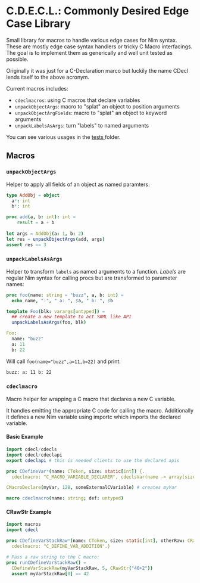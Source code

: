 # C.D.E.C.L.: Commonly Desired Edge Case Library

Small library for macros to handle various edge cases for Nim syntax. These are mostly edge case syntax handlers or tricky C Macro interfacings. The goal is to implement them as generically and well unit tested as possible.

Originally it was just for a C-Declaration marco but luckily the name CDecl lends itself to the above acronym.

Current macros includes: 

- `cdeclmacros`: using C macros that declare variables
- `unpackObjectArgs`: macro to "splat" an object to position arguments
- `unpackObjectArgFields`: macro to "splat" an object to keyword arguments
- `unpackLabelsAsArgs`: turn "labels" to named arguments

You can see various usages in the [tests ](https://github.com/elcritch/cdecl/tree/main/tests) folder. 

## Macros

### `unpackObjectArgs`

Helper to apply all fields of an object as named paramters. 

```nim
type AddObj = object
  a*: int
  b*: int

proc add(a, b: int): int =
    result = a + b
  
let args = AddObj(a: 1, b: 2)
let res = unpackObjectArgs(add, args)
assert res == 3
```

### `unpackLabelsAsArgs`

Helper to transform `labels` as named arguments to a function. *Labels* are regular Nim syntax for calling procs but are transformed to parameter names:

```nim
proc foo(name: string = "buzz", a, b: int) =
  echo name, ":", " a: ", $a, " b: ", $b

template Foo(blk: varargs[untyped]) =
  ## create a new template to act YAML like API
  unpackLabelsAsArgs(foo, blk)

Foo:
  name: "buzz"
  a: 11
  b: 22

```

Will call `foo(name="buzz",a=11,b=22)` and print:

```sh
buzz: a: 11 b: 22
```

### `cdeclmacro`

Macro helper for wrapping a C macro that declares a new C variable.

It handles emitting the appropriate C code for calling the macro. Additionally it defines a new Nim variable using importc which imports the declared variable. 

#### Basic Example

```nim
import cdecl/cdecls
import cdecl/cdeclapi
export cdeclapi # this is needed clients to use the declared apis

proc CDefineVar*(name: CToken, size: static[int]) {.
  cdeclmacro: "C_MACRO_VARIABLE_DECLARER", cdeclsVar(name -> array[size, int32]).}

CMacroDeclare(myVar, 128, someExternalCVariable) # creates myVar
```

```nim
macro cdeclmacro(name: string; def: untyped)
```
 
#### CRawStr Example 

```nim
import macros
import cdecl 

proc CDefineVarStackRaw*(name: CToken, size: static[int], otherRaw: CRawStr): array[size, int32] {.
  cdeclmacro: "C_DEFINE_VAR_ADDITION".}

# Pass a raw string to the C macro:
proc runCDefineVarStackRaw() =
  CDefineVarStackRaw(myVarStackRaw, 5, CRawStr("40+2"))
  assert myVarStackRaw[0] == 42
```


